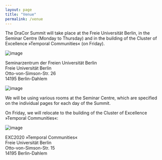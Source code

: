 ```yaml
---
layout: page
title: "Venue"
permalink: /venue
---
```


The DraCor Summit will take place at the Freie Universität Berlin, in the Seminar Centre (Monday to Thursday) and in the building of the Cluster of Excellence »Temporal Communities« (on Friday).

![image](https://www.fu-berlin.de/sites/rosila/Media/Eingang_Thielallee.jpg)

Seminarzentrum der Freien Universität Berlin\
Freie Universität Berlin\
Otto-von-Simson-Str. 26\
14195 Berlin-Dahlem

![image](https://www.fu-berlin.de/sites/rosila/Media/seminarzentrum.jpg)

We will be using various rooms at the Seminar Centre, which are specified on the individual pages for each day of the Summit.

On Friday, we will relocate to the building of the Cluster of Excellence »Temporal Communities«:

![image](https://www.fu-berlin.de/sites/abt-3/Bauprojekte1/neubau-geisteswissenschaftliche-nutzung/OVS15-2.jpg)

EXC2020 »Temporal Communities«\
Freie Universität Berlin\
Otto-von-Simson-Str. 15\
14195 Berlin-Dahlem
